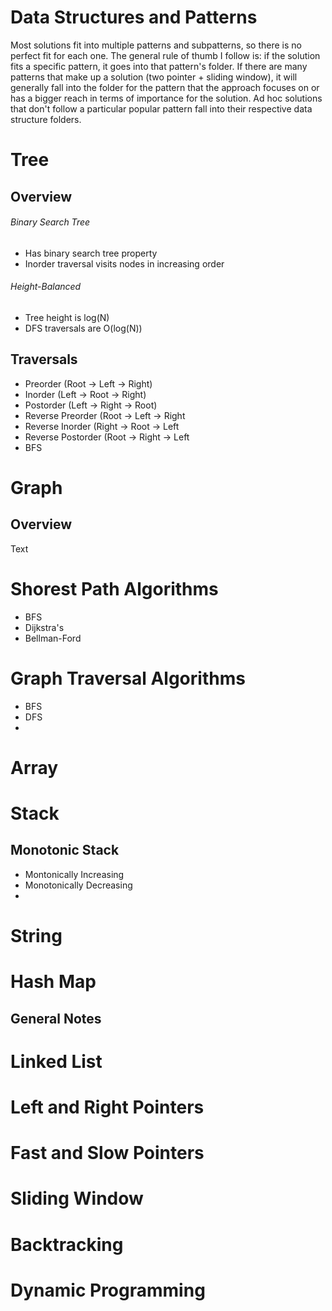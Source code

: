 # Data Structures and Patterns
Most solutions fit into multiple patterns and subpatterns, so there is no perfect fit for each one. The general rule of thumb I follow is: if the solution fits a specific pattern, it goes into that pattern's folder. If there are many patterns that make up a solution (two pointer + sliding window), it will generally fall into the folder for the pattern that the approach focuses on or has a bigger reach in terms of importance for the solution. Ad hoc solutions that don't follow a particular popular pattern fall into their respective data structure folders.
# **Tree**

## Overview
###### Binary Search Tree
- Has binary search tree property
- Inorder traversal visits nodes in increasing order
###### Height-Balanced
- Tree height is log(N)
- DFS traversals are O(log(N))

## Traversals
- Preorder (Root -> Left -> Right)
- Inorder (Left -> Root -> Right)
- Postorder (Left -> Right -> Root)
- Reverse Preorder (Root -> Left -> Right
- Reverse Inorder (Right -> Root -> Left
- Reverse Postorder (Root -> Right -> Left
- BFS



# Graph
## Overview
Text
# Shorest Path Algorithms
- BFS
- Dijkstra's
- Bellman-Ford
# Graph Traversal Algorithms
- BFS
- DFS
- 
# Array

# Stack
## Monotonic Stack
- Montonically Increasing
- Monotonically Decreasing
- 
# String

# Hash Map
## General Notes

# Linked List

# Left and Right Pointers

# Fast and Slow Pointers

# Sliding Window

# Backtracking

# Dynamic Programming
